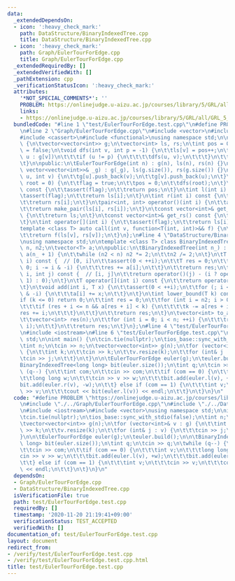 ```yaml
---
data:
  _extendedDependsOn:
  - icon: ':heavy_check_mark:'
    path: DataStructure/BinaryIndexedTree.cpp
    title: DataStructure/BinaryIndexedTree.cpp
  - icon: ':heavy_check_mark:'
    path: Graph/EulerTourForEdge.cpp
    title: Graph/EulerTourForEdge.cpp
  _extendedRequiredBy: []
  _extendedVerifiedWith: []
  _pathExtension: cpp
  _verificationStatusIcon: ':heavy_check_mark:'
  attributes:
    '*NOT_SPECIAL_COMMENTS*': ''
    PROBLEM: https://onlinejudge.u-aizu.ac.jp/courses/library/5/GRL/all/GRL_5_D
    links:
    - https://onlinejudge.u-aizu.ac.jp/courses/library/5/GRL/all/GRL_5_D
  bundledCode: "#line 1 \"test/EulerTourForEdge.test.cpp\"\n#define PROBLEM \"https://onlinejudge.u-aizu.ac.jp/courses/library/5/GRL/all/GRL_5_D\"\
    \n#line 2 \"Graph/EulerTourForEdge.cpp\"\n#include <vector>\n#include <utility>\n\
    #include <cassert>\n#include <functional>\nusing namespace std;\n\nclass EulerTourForEdge\
    \ {\n\tvector<vector<int>> g;\n\tvector<int> ls, rs;\n\tint pos = 0;\n\tbool flag\
    \ = false;\n\tvoid dfs(int v, int p = -1) {\n\t\tls[v] = pos++;\n\t\tfor (int\
    \ u : g[v])\n\t\t\tif (u != p) {\n\t\t\t\tdfs(u, v);\n\t\t\t}\n\t\trs[v] = pos++;\n\
    \t}\n\npublic:\n\tEulerTourForEdge(int n) : g(n), ls(n), rs(n) {}\n\tEulerTourForEdge(const\
    \ vector<vector<int>>& _g) : g(_g), ls(g.size()), rs(g.size()) {}\n\tvoid add_edge(int\
    \ u, int v) {\n\t\tg[u].push_back(v);\n\t\tg[v].push_back(u);\n\t}\n\tvoid build(int\
    \ root = 0) {\n\t\tflag = true;\n\t\tpos = 0;\n\t\tdfs(root);\n\t}\n\tint size()\
    \ const {\n\t\tassert(flag);\n\t\treturn pos;\n\t}\n\tint l(int i) const {\n\t\
    \tassert(flag);\n\t\treturn ls[i];\n\t}\n\tint r(int i) const {\n\t\tassert(flag);\n\
    \t\treturn rs[i];\n\t}\n\tpair<int, int> operator()(int i) {\n\t\tassert(flag);\n\
    \t\treturn make_pair(ls[i], rs[i]);\n\t}\n\tconst vector<int>& get_ls() const\
    \ {\n\t\treturn ls;\n\t}\n\tconst vector<int>& get_rs() const {\n\t\treturn rs;\n\
    \t}\n\tint operator[](int i) {\n\t\tassert(flag);\n\t\treturn ls[i];\n\t}\n\t\
    template <class T> auto call(int v, function<T(int, int)>&& f) {\n\t\tassert(flag);\n\
    \t\treturn f(ls[v], rs[v]);\n\t}\n};\n#line 4 \"DataStructure/BinaryIndexedTree.cpp\"\
    \nusing namespace std;\n\ntemplate <class T> class BinaryIndexedTree {\n\tint\
    \ n, n2;\n\tvector<T> a;\n\npublic:\n\tBinaryIndexedTree(int n_) : n(n_), n2(1),\
    \ a(n_ + 1) {\n\t\twhile (n2 < n) n2 *= 2;\n\t\tn2 /= 2;\n\t}\n\tT operator()(int\
    \ i) const {  // [0, i]\n\t\tassert(0 < ++i);\n\t\tT res = 0;\n\t\tfor (; i >\
    \ 0; i -= i & -i) {\n\t\t\tres += a[i];\n\t\t}\n\t\treturn res;\n\t}\n\tT operator()(int\
    \ i, int j) const {  // [i, j]\n\t\treturn operator()(j) - (i ? operator()(i -\
    \ 1) : 0);\n\t}\n\tT operator[](int i) const {\n\t\treturn operator()(i, i);\n\
    \t}\n\tvoid add(int i, T x) {\n\t\tassert(0 < ++i);\n\t\tfor (; i <= n; i += i\
    \ & -i) {\n\t\t\ta[i] += x;\n\t\t}\n\t}\n\tint lower_bound(T k) const {\n\t\t\
    if (k <= 0) return 0;\n\t\tint res = 0;\n\t\tfor (int i = n2; i > 0; i /= 2) {\n\
    \t\t\tif (res + i <= n && a[res + i] < k) {\n\t\t\t\tk -= a[res + i];\n\t\t\t\t\
    res += i;\n\t\t\t}\n\t\t}\n\t\treturn res;\n\t}\n\tvector<int> to_a() const {\n\
    \t\tvector<int> res(n);\n\t\tfor (int i = 0; i < n; ++i) {\n\t\t\tres[i] = operator()(i,\
    \ i);\n\t\t}\n\t\treturn res;\n\t}\n};\n#line 4 \"test/EulerTourForEdge.test.cpp\"\
    \n#include <iostream>\n#line 6 \"test/EulerTourForEdge.test.cpp\"\nusing namespace\
    \ std;\n\nint main() {\n\tcin.tie(nullptr);\n\tios_base::sync_with_stdio(false);\n\
    \tint n;\n\tcin >> n;\n\tvector<vector<int>> g(n);\n\tfor (vector<int>& v : g)\
    \ {\n\t\tint k;\n\t\tcin >> k;\n\t\tv.resize(k);\n\t\tfor (int& j : v) {\n\t\t\
    \tcin >> j;\n\t\t}\n\t}\n\n\tEulerTourForEdge euler(g);\n\teuler.build();\n\n\t\
    BinaryIndexedTree<long long> bit(euler.size());\n\tint q;\n\tcin >> q;\n\twhile\
    \ (q--) {\n\t\tint com;\n\t\tcin >> com;\n\t\tif (com == 0) {\n\t\t\tint v;\n\t\
    \t\tlong long w;\n\t\t\tcin >> v >> w;\n\t\t\tbit.add(euler.l(v), +w);\n\t\t\t\
    bit.add(euler.r(v), -w);\n\t\t} else if (com == 1) {\n\t\t\tint v;\n\t\t\tcin\
    \ >> v;\n\t\t\tcout << bit(euler.l(v)) << endl;\n\t\t}\n\t}\n}\n"
  code: "#define PROBLEM \"https://onlinejudge.u-aizu.ac.jp/courses/library/5/GRL/all/GRL_5_D\"\
    \n#include \"./../Graph/EulerTourForEdge.cpp\"\n#include \"./../DataStructure/BinaryIndexedTree.cpp\"\
    \n#include <iostream>\n#include <vector>\nusing namespace std;\n\nint main() {\n\
    \tcin.tie(nullptr);\n\tios_base::sync_with_stdio(false);\n\tint n;\n\tcin >> n;\n\
    \tvector<vector<int>> g(n);\n\tfor (vector<int>& v : g) {\n\t\tint k;\n\t\tcin\
    \ >> k;\n\t\tv.resize(k);\n\t\tfor (int& j : v) {\n\t\t\tcin >> j;\n\t\t}\n\t\
    }\n\n\tEulerTourForEdge euler(g);\n\teuler.build();\n\n\tBinaryIndexedTree<long\
    \ long> bit(euler.size());\n\tint q;\n\tcin >> q;\n\twhile (q--) {\n\t\tint com;\n\
    \t\tcin >> com;\n\t\tif (com == 0) {\n\t\t\tint v;\n\t\t\tlong long w;\n\t\t\t\
    cin >> v >> w;\n\t\t\tbit.add(euler.l(v), +w);\n\t\t\tbit.add(euler.r(v), -w);\n\
    \t\t} else if (com == 1) {\n\t\t\tint v;\n\t\t\tcin >> v;\n\t\t\tcout << bit(euler.l(v))\
    \ << endl;\n\t\t}\n\t}\n}\n"
  dependsOn:
  - Graph/EulerTourForEdge.cpp
  - DataStructure/BinaryIndexedTree.cpp
  isVerificationFile: true
  path: test/EulerTourForEdge.test.cpp
  requiredBy: []
  timestamp: '2020-11-20 21:19:41+09:00'
  verificationStatus: TEST_ACCEPTED
  verifiedWith: []
documentation_of: test/EulerTourForEdge.test.cpp
layout: document
redirect_from:
- /verify/test/EulerTourForEdge.test.cpp
- /verify/test/EulerTourForEdge.test.cpp.html
title: test/EulerTourForEdge.test.cpp
---
```

